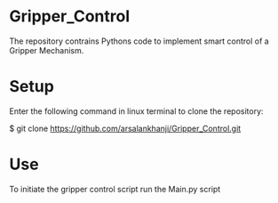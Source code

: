 # Gripper_Control
The repository contrains Pythons code to implement smart control of a Gripper Mechanism.

# Setup
Enter the following command in linux terminal to clone the repository:

$ git clone https://github.com/arsalankhanji/Gripper_Control.git

# Use
To initiate the gripper control script run the Main.py script